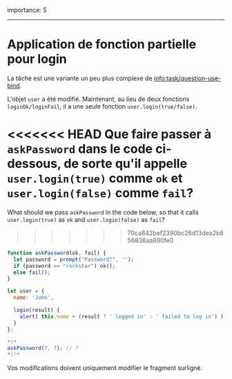 importance: 5

---

# Application de fonction partielle pour login

La tâche est une variante un peu plus complexe de <info:task/question-use-bind>. 

L'objet `user` a été modifié. Maintenant, au lieu de deux fonctions `loginOk/loginFail`, il a une seule fonction `user.login(true/false)`.

<<<<<<< HEAD
Que faire passer à `askPassword` dans le code ci-dessous, de sorte qu'il appelle `user.login(true)` comme `ok` et `user.login(false)` comme `fail`?
=======
What should we pass `askPassword` in the code below, so that it calls `user.login(true)` as `ok` and `user.login(false)` as `fail`?
>>>>>>> 70ca842bef2390bc26d13dea2b856838aa890fe0

```js
function askPassword(ok, fail) {
  let password = prompt("Password?", '');
  if (password == "rockstar") ok();
  else fail();
}

let user = {
  name: 'John',

  login(result) {
    alert( this.name + (result ? ' logged in' : ' failed to log in') );
  }
};

*!*
askPassword(?, ?); // ?
*/!*
```

Vos modifications doivent uniquement modifier le fragment surligné.

